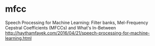 # mfcc

Speech Processing for Machine Learning: Filter banks, Mel-Frequency Cepstral Coefficients (MFCCs) and What's In-Between <http://haythamfayek.com/2016/04/21/speech-processing-for-machine-learning.html>
